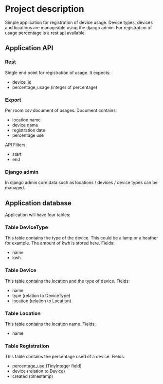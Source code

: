 
# Project description
Simple application for registration of device usage. Device types, devices and locations are manageable using the django admin. For registration of usage percentage is a rest api available.

## Application API

### Rest
Single end point for registration of usage. It expects:
 - device_id
 - percentage_usage (integer of percentage)

### Export 
Per room csv document of usages. Document contains:
 - location name
 - device name
 - registration date
 - percentage use

API Filters:
 - start 
 - end

### Django admin
In django admin core data such as locations / devices / device types can be managed.

## Application database
Application will have four tables:

### Table DeviceType
This table contains the type of the device. This could be a lamp or a heather for example. The amount of kwh is stored here.
Fields:
 - name
 - kwh

### Table Device 
This table contains the location and the type of device.
Fields:
 - name
 - type (relation to DeviceType)
 - location (relation to Location)

### Table Location
This table contains the location name.
Fields:
 - name 

### Table Registration 
This table contains the percentage used of a device. 
Fields:
 - percentage_use (TinyInteger field)
 - device (relation to Device)
 - created (timestamp)